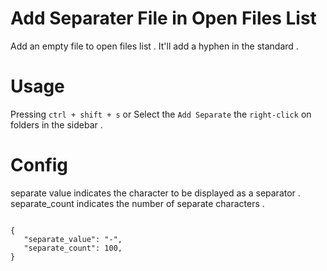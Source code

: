 Add Separater File in Open Files List
=====================================================
Add an empty file to open files list .
It'll add a hyphen in the standard .

Usage
=====
Pressing `ctrl + shift + s` or Select the `Add Separate` the `right-click` on folders in the sidebar .

Config
=====
separate value indicates the character to be displayed as a separator .
separate_count indicates the number of separate characters .
~~~

{
   "separate_value": "-",
   "separate_count": 100,
}

~~~